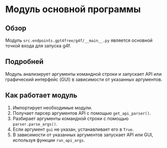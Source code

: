 # Модуль основной программы

## Обзор

Модуль `src.endpoints.gpt4free/g4f/__main__.py` является основной точкой входа для запуска g4f.

## Подробней

Модуль анализирует аргументы командной строки и запускает API или графический интерфейс (GUI) в зависимости от указанных аргументов.

## Как работает модуль

1.  Импортирует необходимые модули.
2.  Получает парсер аргументов API с помощью `get_api_parser()`.
3.  Разбирает аргументы командной строки с помощью `parser.parse_args()`.
4.  Если аргумент `gui` не указан, устанавливает его в `True`.
5.  В зависимости от указанных аргументов запускает API или GUI, используя функции `run_api_args`.